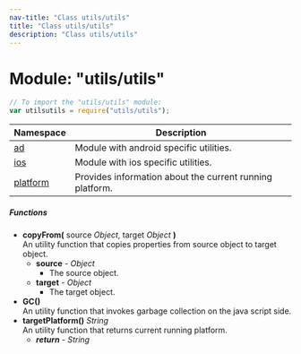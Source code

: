 ```yaml
---
nav-title: "Class utils/utils"
title: "Class utils/utils"
description: "Class utils/utils"
---
```

# Module: "utils/utils"

``` JavaScript
// To import the "utils/utils" module:
var utilsutils = require("utils/utils");
```

Namespace | Description
------|------------
[ad](../../utils/utils/ad/) | Module with android specific utilities.
[ios](../../utils/utils/ios/) | Module with ios specific utilities.
[platform](../../utils/utils/platform/) | Provides information about the current running platform.

##### Functions
 - **copyFrom(** source _Object_, target _Object_ **)**  
     An utility function that copies properties from source object to target object.
   - **source** - _Object_  
     - The source object.
   - **target** - _Object_  
     - The target object.
 - **GC()**  
     An utility function that invokes garbage collection on the java script side.
 - **targetPlatform()** _String_  
     An utility function that returns current running platform.
   - _**return**_ - _String_